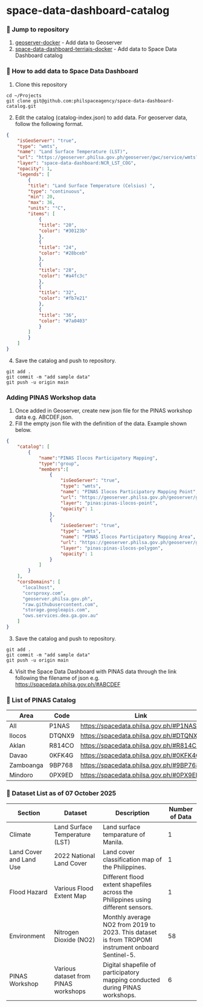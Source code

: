 # space-data-dashboard-catalog

### :pushpin: Jump to repository
1. [geoserver-docker](https://github.com/philspaceagency/geoserver-docker) - Add data to Geoserver
2. [space-data-dashboard-terriajs-docker](https://github.com/philspaceagency/space-data-dashboard-terriajs-docker) - Add data to Space Data Dashboard catalog

### :pushpin: How to add data to Space Data Dashboard
1. Clone this repository
```
cd ~/Projects
git clone git@github.com:philspaceagency/space-data-dashboard-catalog.git
```
2. Edit the catalog (catalog-index.json) to add data. For geoserver data, follow the following format.
```json
{
    "isGeoServer": "true",
    "type": "wmts",
    "name": "Land Surface Temperature (LST)",
    "url": "https://geoserver.philsa.gov.ph/geoserver/gwc/service/wmts?service=WMTS&acceptVersions=1.0.0&request=GetCapabilities",
    "layer": "space-data-dashboard:NCR_LST_COG",
    "opacity": 1,
    "legends": [
        {
        "title": "Land Surface Temperature (Celsius) ",
        "type": "continuous",
        "min": 20,
        "max": 36,
        "units": "°C",
        "items": [
            {
            "title": "20",
            "color": "#30123b"
            },
            {
            "title": "24",
            "color": "#28bceb"
            },
            {
            "title": "28",
            "color": "#a4fc3c"
            },
            {
            "title": "32",
            "color": "#fb7e21"
            },
            {
            "title": "36",
            "color": "#7a0403"
            }
        ]
        }
    ]
}

```
4. Save the catalog and push to repository.
```
git add .
git commit -m "add sample data"
git push -u origin main
```

### Adding PINAS Workshop data
1. Once added in Geoserver, create new json file for the PINAS workshop data e.g. ABCDEF.json.
2. Fill the empty json file with the definition of the data. Example shown below.
```json
{
    "catalog": [
        {
            "name":"PINAS Ilocos Participatory Mapping",
            "type":"group",
            "members":[
                {
                    "isGeoServer": "true",
                    "type": "wmts",
                    "name": "PINAS Ilocos Participatory Mapping Point",
                    "url": "https://geoserver.philsa.gov.ph/geoserver/gwc/service/wmts?service=WMTS&acceptVersions=1.0.0&request=GetCapabilities",
                    "layer": "pinas:pinas-ilocos-point",
                    "opacity": 1
                },
                {
                    "isGeoServer": "true",
                    "type": "wmts",
                    "name": "PINAS Ilocos Participatory Mapping Area",
                    "url": "https://geoserver.philsa.gov.ph/geoserver/gwc/service/wmts?service=WMTS&acceptVersions=1.0.0&request=GetCapabilities",
                    "layer": "pinas:pinas-ilocos-polygon",
                    "opacity": 1
                }
            ]
        }
    ],
    "corsDomains": [
      "localhost",
      "corsproxy.com",
      "geoserver.philsa.gov.ph",
      "raw.githubusercontent.com",
      "storage.googleapis.com",
      "ows.services.dea.ga.gov.au"
    ]
}
```

3. Save the catalog and push to repository.
```
git add .
git commit -m "add sample data"
git push -u origin main
```
4. Visit the Space Data Dashboard with PINAS data through the link following the filename of json e.g. https://spacedata.philsa.gov.ph/#ABCDEF

### :pushpin: List of PINAS Catalog
| Area | Code | Link |
| ----- | ----- | ----- |
| All | P1NAS | https://spacedata.philsa.gov.ph/#P1NAS |
| Ilocos | DTQNX9 | https://spacedata.philsa.gov.ph/#DTQNX9 |
| Aklan | R814CO | https://spacedata.philsa.gov.ph/#R814CO |
| Davao | 0KFK4G | https://spacedata.philsa.gov.ph/#0KFK4G |
| Zamboanga | 9BP768 | https://spacedata.philsa.gov.ph/#9BP768 |
| Mindoro | 0PX9ED | https://spacedata.philsa.gov.ph/#0PX9ED |

### :pushpin: Dataset List as of 07 October 2025
| Section | Dataset | Description | Number of Data |
| ----- | ----- | ----- | ----- |
| Climate | Land Surface Temperature (LST) | Land surface temparature of Manila. | 1 |
| Land Cover and Land Use | 2022 National Land Cover | Land cover classification map of the Philippines. | 1 |
| Flood Hazard | Various Flood Extent Map | Different flood extent shapefiles across the Philippines using different sensors. | 1 |
| Environment | Nitrogen Dioxide (NO2) | Monthly average NO2 from 2019 to 2023. This dataset is from TROPOMI instrument onboard Sentinel-5. | 58 |
| PINAS Workshop | Various dataset from PINAS workshops | Digital shapefile of participatory mapping conducted during PINAS workshops. | 6 |